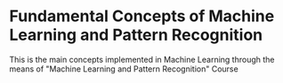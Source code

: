 # Fundamental Concepts of Machine Learning and Pattern Recognition
This is the main concepts implemented in Machine Learning through the means of "Machine Learning and Pattern Recognition" Course 
